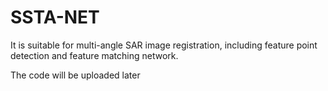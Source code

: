 # SSTA-NET
It is suitable for multi-angle SAR image registration, including feature point detection and feature matching network.  

The code will be uploaded later
